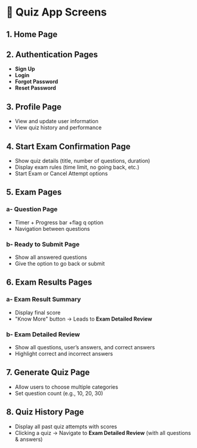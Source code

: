 # 📌 Quiz App Screens

## **1. Home Page**

## **2. Authentication Pages**
- **Sign Up** 
- **Login** 
- **Forgot Password** 
- **Reset Password** 

## **3. Profile Page**
- View and update user information  
- View quiz history and performance  

## **4. Start Exam Confirmation Page**
- Show quiz details (title, number of questions, duration)  
- Display exam rules (time limit, no going back, etc.)  
- Start Exam or Cancel Attempt options  

## **5. Exam Pages**
### **a- Question Page**
- Timer + Progress bar +flag q option
- Navigation between questions  

### **b- Ready to Submit Page**
- Show all answered questions  
- Give the option to go back or submit  

## **6. Exam Results Pages**
### **a- Exam Result Summary**
- Display final score
- "Know More" button → Leads to **Exam Detailed Review** 

### **b- Exam Detailed Review**
- Show all questions, user’s answers, and correct answers
- Highlight correct and incorrect answers  

## **7. Generate Quiz Page**
- Allow users to choose multiple categories
- Set question count (e.g., 10, 20, 30)  

## **8. Quiz History Page**
- Display all past quiz attempts with scores 
- Clicking a quiz → Navigate to **Exam Detailed Review** (with all questions & answers)

